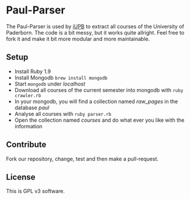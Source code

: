 # Paul-Parser
The Paul-Parser is used by [iUPB](https://github.com/dirkschumacher/iupb) to extract all courses of the University of Paderborn. 
The code is a bit messy, but it works quite allright. Feel free to fork it and make it bit more modular and more maintainable.

## Setup
- Install Ruby 1.9
- Install Mongodb `brew install mongodb`
- Start `mongodb` under _localhost_
- Download all courses of the current semester into mongodb with `ruby crawler.rb`
- In your mongodb, you will find a collection named _raw_pages_ in the database _paul_
- Analyse all courses with `ruby parser.rb`
- Open the collection named _courses_ and do what ever you like with the information

## Contribute
Fork our repository, change, test and then make a pull-request. 

## License
This is GPL v3 software.
